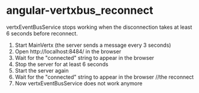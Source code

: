 # angular-vertxbus_reconnect
vertxEventBusService stops working when the disconnection takes at least 6 seconds before reconnect.

1. Start MainVertx (the server sends a message every 3 seconds)
2. Open http://localhost:8484/ in the browser
3. Wait for the "connected" string to appear in the browser
4. Stop the server for at least 6 seconds
5. Start the server again
6. Wait for the "connected" string to appear in the browser //the reconnect
7. Now vertxEventBusService does not work anymore
